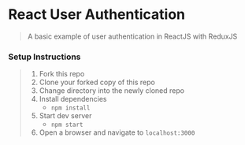 # React User Authentication

> A basic example of user authentication in ReactJS with ReduxJS

### Setup Instructions

> 1. Fork this repo
> 1. Clone your forked copy of this repo
> 1. Change directory into the newly cloned repo
> 1. Install dependencies 
>    - `npm install`
> 1. Start dev server
>    - `npm start`
> 1. Open a browser and navigate to `localhost:3000` 
